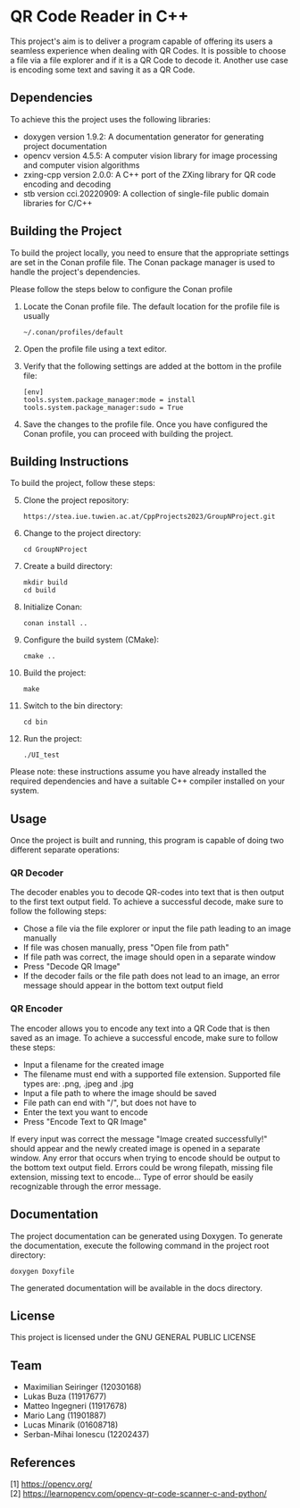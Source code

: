 # QR Code Reader in C++

This project's aim is to deliver a program capable of offering its users a seamless experience when dealing with QR Codes. It is possible to choose a file via a file explorer and if it is a QR Code to decode it. Another use case is encoding some text and saving it as a QR Code. 

## Dependencies

To achieve this the project uses the following libraries:

+ doxygen version 1.9.2: A documentation generator for generating project documentation
+ opencv version 4.5.5: A computer vision library for image processing and computer vision algorithms
+ zxing-cpp version 2.0.0: A C++ port of the ZXing library for QR code encoding and decoding 
+ stb version cci.20220909: A collection of single-file public domain libraries for C/C++ 

## Building the Project

To build the project locally, you need to ensure that the appropriate settings are set in the Conan profile file. The Conan package manager is used to handle the project's dependencies.

Please follow the steps below to configure the Conan profile
1. Locate the Conan profile file. The default location for the profile file is usually 

       ~/.conan/profiles/default

2. Open the profile file using a text editor.
3. Verify that the following settings are added at the bottom in the profile file: 

       [env]
       tools.system.package_manager:mode = install
       tools.system.package_manager:sudo = True

4. Save the changes to the profile file.
Once you have configured the Conan profile, you can proceed with building the project.

## Building Instructions

To build the project, follow these steps:

5. Clone the project repository: 

       https://stea.iue.tuwien.ac.at/CppProjects2023/GroupNProject.git

6. Change to the project directory: 
     
       cd GroupNProject

7. Create a build directory: 
          
       mkdir build
       cd build

8. Initialize Conan: 

       conan install ..

9. Configure the build system (CMake):

       cmake ..

10. Build the project:

        make

11. Switch to the bin directory:

        cd bin

12. Run the project:

        ./UI_test

Please note: these instructions assume you have already installed the required dependencies and have a suitable C++ compiler installed on your system.

## Usage
Once the project is built and running, this program is capable of doing two different separate operations:

### QR Decoder 
The decoder enables you to decode QR-codes into text that is then output to the first text output field. 
To achieve a successful decode, make sure to follow the following steps:

+ Chose a file via the file explorer or input the file path leading to an image manually
+ If file was chosen manually, press "Open file from path"
+ If file path was correct, the image should open in a separate window
+ Press "Decode QR Image"
+ If the decoder fails or the file path does not lead to an image, an error message should appear in the bottom text output field

### QR Encoder
The encoder allows you to encode any text into a QR Code that is then saved as an image. 
To achieve a successful encode, make sure to follow these steps:

+ Input a filename for the created image <br>
+ The filename must end with a supported file extension. Supported file types are: .png, .jpeg and .jpg <br>
+ Input a file path to where the image should be saved <br>
+ File path can end with "/", but does not have to <br>
+ Enter the text you want to encode <br>
+ Press "Encode Text to QR Image" <br>

If every input was correct the message "Image created successfully!" should appear and the newly created image is opened in a separate window. 
Any error that occurs when trying to encode should be output to the bottom text output field. Errors could be wrong filepath, missing file extension, missing text to encode… Type of error should be easily recognizable through the error message.

## Documentation

The project documentation can be generated using Doxygen. To generate the documentation, execute the following command in the project root directory:

    doxygen Doxyfile

The generated documentation will be available in the docs directory.

## License
This project is licensed under the GNU GENERAL PUBLIC LICENSE

## Team
- Maximilian Seiringer (12030168)
- Lukas Buza (11917677)
- Matteo Ingegneri (11917678)
- Mario Lang (11901887)
- Lucas Minarik (01608718)
- Serban-Mihai Ionescu  (12202437)


## References
[1] https://opencv.org/<br>
[2] https://learnopencv.com/opencv-qr-code-scanner-c-and-python/<br>

